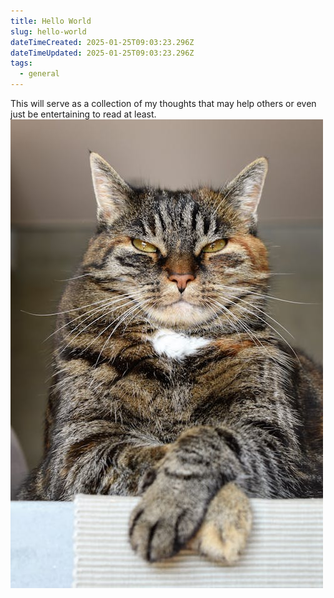 ```yaml
---
title: Hello World
slug: hello-world
dateTimeCreated: 2025-01-25T09:03:23.296Z
dateTimeUpdated: 2025-01-25T09:03:23.296Z
tags:
  - general
---
```

This will serve as a collection of my thoughts that may help others or even just be entertaining to read at least.
![cat](./assets/Pasted%20image%2020250125185401.png)